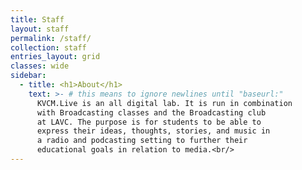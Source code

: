 ```yaml
---
title: Staff
layout: staff
permalink: /staff/
collection: staff
entries_layout: grid
classes: wide
sidebar: 
  - title: <h1>About</h1>
    text: >- # this means to ignore newlines until "baseurl:"  
      KVCM.Live is an all digital lab. It is run in combination
      with Broadcasting classes and the Broadcasting club
      at LAVC. The purpose is for students to be able to
      express their ideas, thoughts, stories, and music in
      a radio and podcasting setting to further their
      educational goals in relation to media.<br/>    
---
```

